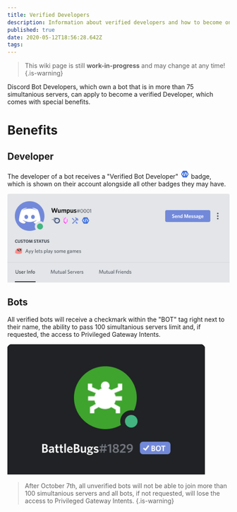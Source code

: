 ```yaml
---
title: Verified Developers
description: Information about verified developers and how to become one
published: true
date: 2020-05-12T18:56:28.642Z
tags: 
---
```


> This wiki page is still **work-in-progress** and may change at any time!
{.is-warning}



Discord Bot Developers, which own a bot that is in more than 75 simultanious servers, can apply to become a verified Developer, which comes with special benefits.

# Benefits

## Developer
The developer of a bot receives a "Verified Bot Developer" <img src="/uploads/badges/verified_developer_badge.png" alt="Verified Developer Badge" width="21" height="21"/> badge, which is shown on their account alongside all other badges they may have.

![verified_dev.png](/uploads/verified-developers/verified_dev.png)

## Bots
All verified bots will receive a checkmark within the "BOT" tag right next to their name, the ability to pass 100 simultanious servers limit and, if requested, the access to Privileged Gateway Intents.

![verified_bot.png](/uploads/verified-developers/verified_bot.png)

> After October 7th, all unverified bots will not be able to join more than 100 simultanious servers and all bots, if not requested, will lose the access to Privileged Gateway Intents.
{.is-warning}